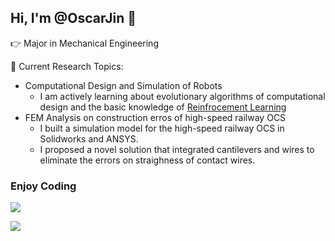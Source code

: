 ## Hi, I'm @OscarJin 👋

👉 Major in Mechanical Engineering

👀 Current Research Topics:
- Computational Design and Simulation of Robots
  - I am actively learning about evolutionary algorithms of computational design and the basic knowledge of [Reinfrocement Learning](https://oscarjin.github.io/categories/rl/)
- FEM Analysis on construction erros of high-speed railway OCS
  - I built a simulation model for the high-speed railway OCS in Solidworks and ANSYS.
  - I proposed a novel solution that integrated cantilevers and wires to eliminate the errors on straighness of contact wires.

### Enjoy Coding

![](https://github-readme-stats.vercel.app/api?username=OscarJin)


![](https://github-readme-stats.vercel.app/api/top-langs/?username=OscarJin&layout=compact&langs_count=6)
